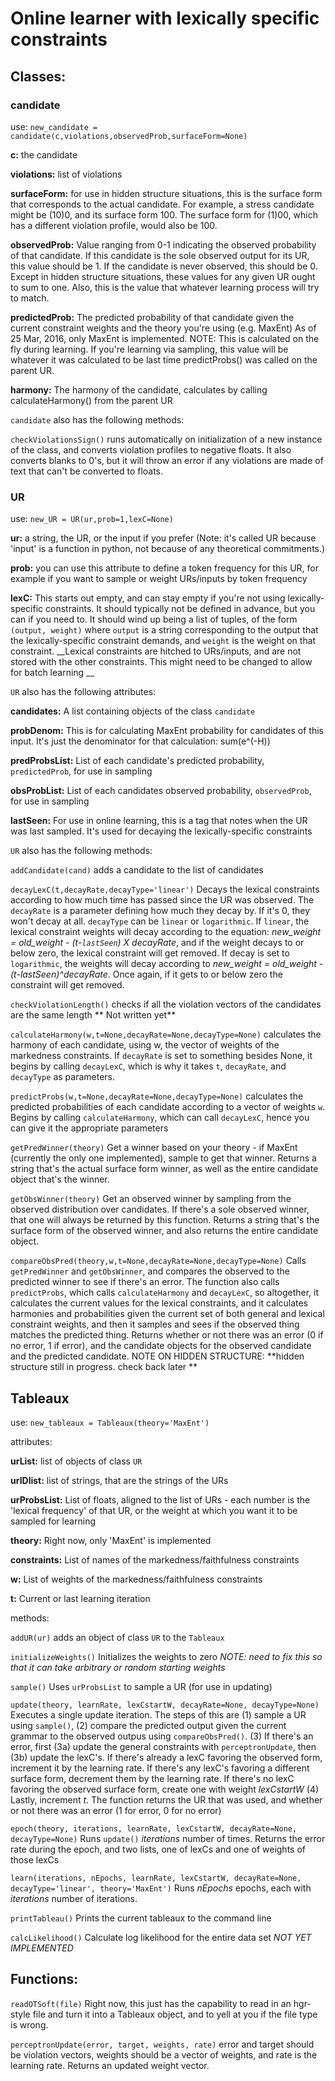 # Online learner with lexically specific constraints

## Classes:

### candidate
use: `new_candidate = candidate(c,violations,observedProb,surfaceForm=None)`

**c:** the candidate

**violations:** list of violations

**surfaceForm:** for use in hidden structure situations, this is the surface form that corresponds to the actual candidate.  For example, a stress candidate might be (10)0, and its surface form 100.  The surface form for (1)00, which has a different violation profile, would also be 100.

**observedProb:** Value ranging from 0-1 indicating the observed probability of that candidate.  If this candidate is the sole observed output for its UR, this value should be 1.  If the candidate is never observed, this should be 0.  Except in hidden structure situations, these values for any given UR ought to sum to one.  Also, this is the value that whatever learning process will try to match.

**predictedProb:** The predicted probability of that candidate given the current constraint weights and the theory you're using (e.g. MaxEnt) As of 25 Mar, 2016, only MaxEnt is implemented.  NOTE: This is calculated on the fly during learning.  If you're learning via sampling, this value will be whatever it was calculated to be last time predictProbs() was called on the parent UR.

**harmony:** The harmony of the candidate, calculates by calling calculateHarmony() from the parent UR

`candidate` also has the following methods:

`checkViolationsSign()` runs automatically on initialization of a new instance of the class, and converts violation profiles to negative floats.  It also converts blanks to 0's, but it will throw an error if any violations are made of text that can't be converted to floats.

### UR
use: `new_UR = UR(ur,prob=1,lexC=None)`

**ur:** a string, the UR, or the input if you prefer (Note: it's called UR because 'input' is a function in python, not because of any theoretical commitments.)

**prob:** you can use this attribute to define a token frequency for this UR, for example if you want to sample or weight URs/inputs by token frequency

**lexC:** This starts out empty, and can stay empty if you're not using lexically-specific constraints.  It should typically not be defined in advance, but you can if you need to.  It should wind up being a list of tuples, of the form `(output, weight)` where `output` is a string corresponding to the output that the lexically-specific constraint demands, and `weight` is the weight on that constraint.  __Lexical constraints are hitched to URs/inputs, and are not stored with the other constraints.  This might need to be changed to allow for batch learning __

`UR` also has the following attributes:

**candidates:** A list containing objects of the class `candidate`

**probDenom:** This is for calculating MaxEnt probability for candidates of this input.  It's just the denominator for that calculation: sum(e^(-H))

**predProbsList:** List of each candidate's predicted probability, `predictedProb`, for use in sampling

**obsProbList:** List of each candidates observed probability, `observedProb`, for use in sampling

**lastSeen:** For use in online learning, this is a tag that notes when the UR was last sampled.  It's used for decaying the lexically-specific constraints

`UR` also has the following methods:

`addCandidate(cand)` adds a candidate to the list of candidates

`decayLexC(t,decayRate,decayType='linear')` Decays the lexical constraints according to how much time has passed since the UR was observed.  The `decayRate` is a parameter defining how much they decay by.  If it's 0, they won't decay at all.  `decayType` can be `linear` or `logarithmic`.  If `linear`, the lexical constraint weights will decay according to the equation: *new_weight = old_weight - (t-`lastSeen`) X decayRate*, and if the weight decays to or below zero, the lexical constraint will get removed. If decay is set to `logarithmic`, the weights will decay according to *new_weight = old_weight - (t-lastSeen)^decayRate*.  Once again, if it gets to or below zero the constraint will get removed.

`checkViolationLength()` checks if all the violation vectors of the candidates are the same length ** Not written yet**

`calculateHarmony(w,t=None,decayRate=None,decayType=None)` calculates the harmony of each candidate, using w, the vector of weights of the markedness constraints.  If `decayRate` is set to something besides None, it begins by calling `decayLexC`, which is why it takes `t`, `decayRate`, and `decayType` as parameters.

`predictProbs(w,t=None,decayRate=None,decayType=None)` calculates the predicted probabilities of each candidate according to a vector of weights `w`.  Begins by calling `calculateHarmony`, which can call `decayLexC`, hence you can give it the appropriate parameters

`getPredWinner(theory)` Get a winner based on your theory - if MaxEnt (currently the only one implemented), sample to get that winner.  Returns a string that's the actual surface form winner, as well as the entire candidate object that's the winner.

`getObsWinner(theory)` Get an observed winner by sampling from the observed distribution over candidates.  If there's a sole observed winner, that one will always be returned by this function.  Returns a string that's the surface form of the observed winner, and also returns the entire candidate object.

`compareObsPred(theory,w,t=None,decayRate=None,decayType=None)` Calls `getPredWinner` and `getObsWinner`, and compares the observed to the predicted winner to see if there's an error.  The function also calls `predictProbs`, which calls `calculateHarmony` and `decayLexC`, so altogether, it calculates the current values for the lexical constraints, and it calculates harmonies and probabilities given the current set of both general and lexical constraint weights, and then it samples and sees if the observed thing matches the predicted thing.  Returns whether or not there was an error (0 if no error, 1 if error), and the candidate objects for the observed candidate and the predicted candidate.  NOTE ON HIDDEN STRUCTURE:  **hidden structure still in progress.  check back later ** 

## Tableaux

use: `new_tableaux = Tableaux(theory='MaxEnt')`

attributes:

**urList:** list of objects of class `UR`

**urIDlist:** list of strings, that are the strings of the URs

**urProbsList:** List of floats, aligned to the list of URs - each number is the 'lexical frequency' of that UR, or the weight at which you want it to be sampled for learning

**theory:** Right now, only 'MaxEnt' is implemented

**constraints:** List of names of the markedness/faithfulness constraints

**w:** List of weights of the markedness/faithfulness constraints

**t:** Current or last learning iteration

methods:

`addUR(ur)` adds an object of class `UR` to the `Tableaux`

`initializeWeights()` Initializes the weights to zero  *NOTE: need to fix this so that it can take arbitrary or random starting weights*

`sample()` Uses `urProbsList` to sample a UR (for use in updating)

`update(theory, learnRate, lexCstartW, decayRate=None, decayType=None)` Executes a single update iteration.  The steps of this are (1) sample a UR using `sample()`, (2) compare the predicted output given the current grammar to the observed outpus using `compareObsPred()`.  (3) If there's an error, first (3a) update the general constraints with `perceptronUpdate`, then (3b) update the lexC's.  If there's already a lexC favoring the observed form, increment it by the learning rate.  If there's any lexC's favoring a different surface form, decrement them by the learning rate.  If there's no lexC favoring the observed surface form, create one with weight *lexCstartW*  (4) Lastly, increment *t*.  The function returns the UR that was used, and whether or not there was an error (1 for error, 0 for no error)

`epoch(theory, iterations, learnRate, lexCstartW, decayRate=None, decayType=None)` Runs `update()` *iterations* number of times.  Returns the error rate during the epoch, and two lists, one of lexCs and one of weights of those lexCs

`learn(iterations, nEpochs, learnRate, lexCstartW, decayRate=None, decayType='linear', theory='MaxEnt')` Runs *nEpochs* epochs, each with *iterations* number of iterations.  

`printTableau()` Prints the current tableaux to the command line

`calcLikelihood()` Calculate log likelihood for the entire data set *NOT YET IMPLEMENTED*



## Functions:

`readOTSoft(file)` Right now, this just has the capability to read in an hgr-style file and turn it into a Tableaux object, and to yell at you if the file type is wrong.

`perceptronUpdate(error, target, weights, rate)` error and target should be violation vectors, weights should be a vector of weights, and rate is the learning rate.  Returns an updated weight vector.
